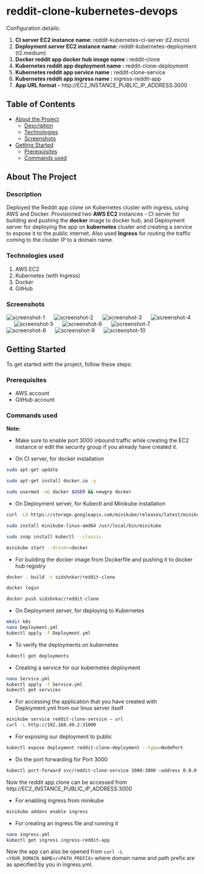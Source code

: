 # reddit-clone-kubernetes-devops

Configuration details: 
1. **CI server EC2 instance name:** reddit-kubernetes-ci-server (t2.micro)
2. **Deployment server EC2 instance name:**  reddit-kubernetes-deployment (t2.medium)
3. **Docker reddit app docker hub image name :** reddit-clone
4. **Kubernetes reddit app deployment name :** reddit-clone-deployment
5. **Kubernetes reddit app service name :** reddit-clone-service
6. **Kubernetes reddit app ingress name :** ingress-reddit-app
7. **App URL format -** http://EC2_INSTANCE_PUBLIC_IP_ADDRESS:3000


<!-- TABLE OF CONTENTS -->
## Table of Contents

* [About the Project](#about-the-project)
  * [Description](#description)
  * [Technologies](#technologies-used)
  * [Screenshots](#screenshots)
* [Getting Started](#getting-started)
  * [Prerequisites](#prerequisites)
  * [Commands used](#commands-used)


<!-- ABOUT THE PROJECT -->
## About The Project

### Description
Deployed the Reddit app clone on Kubernetes cluster with ingress, using AWS and Docker. Provisioned two **AWS EC2** instances - CI server for building and pushing the **docker** image to docker hub, and Deployment server for deploying the app on **kubernetes** cluster and creating a service to expose it to the public internet. Also used **Ingress** for routing the traffic coming to the cluster IP to a domain name.

### Technologies used
1. AWS EC2
2. Kubernetes (with Ingress)
3. Docker
4. GitHub


### Screenshots

![screenshot-1](pics/p1.png)
&nbsp;&nbsp;&nbsp;&nbsp;
![screenshot-2](pics/p2.png)
&nbsp;&nbsp;&nbsp;&nbsp;
![screenshot-3](pics/p3.png)
&nbsp;&nbsp;&nbsp;&nbsp;
![screenshot-4](pics/p4.png)
&nbsp;&nbsp;&nbsp;&nbsp;
![screenshot-5](pics/p5.png)
&nbsp;&nbsp;&nbsp;&nbsp;
![screenshot-6](pics/p6_service.png)
&nbsp;&nbsp;&nbsp;&nbsp;
![screenshot-7](pics/p7_expose_port.png)
&nbsp;&nbsp;&nbsp;&nbsp;
![screenshot-8](pics/final_redit.jpg)
&nbsp;&nbsp;&nbsp;&nbsp;
![screenshot-9](pics/p8_ingress_start.png)
&nbsp;&nbsp;&nbsp;&nbsp;
![screenshot-10](pics/p9_ingress_working.png)
&nbsp;&nbsp;&nbsp;&nbsp;
<!-- GETTING STARTED -->
## Getting Started

To get started with the project, follow these steps:

### Prerequisites

* AWS account
* GitHub account

### Commands used

**Note:** 
* Make sure to enable port 3000 inbound traffic while creating the EC2 instance or edit the security group if you already have created it.

* On CI server, for docker installation

```sh
sudo apt-get update
```
```sh
sudo apt-get install docker.io -y
```
```sh
sudo usermod -aG docker $USER && newgrp docker
```

* On Deployment server, for Kubectl and Minikube installation

```sh
curl -LO https://storage.googleapis.com/minikube/releases/latest/minikube-linux-amd64
```
```sh
sudo install minikube-linux-amd64 /usr/local/bin/minikube 
```
```sh
sudo snap install kubectl --classic
```
```sh
minikube start --driver=docker
```

* For building the docker image from Dockerfile and pushing it to docker hub registry
```sh
docker . build -t sidshnkar/reddit-clone
```
```sh
docker login
```
```sh
docker push sidshnkar/reddit-clone
```

* On Deployment server, for deploying to Kubernetes

```sh
mkdir k8s
nano Deployment.yml
kubectl apply -f Deployment.yml
```

* To verify the deployments on kubernetes
```sh
kubectl get deployments
```

* Creating a service for our kubernetes deployment
```sh
nano Service.yml
kubectl apply -f Service.yml
kubectl get services
```

* For accessing the application that you have created with Deployment.yml from our linux server itself
```sh
minikube service reddit-clone-service — url
curl -L http://192.168.49.2:31000
```

* For exposing our deployment to public
```sh
kubectl expose deployment reddit-clone-deployment --type=NodePort
```
* Do the port forwarding for Port 3000
```sh
kubectl port-forward svc/reddit-clone-service 3000:3000 –address 0.0.0.0 &
```

Now the reddit app clone can be accessed from http://EC2_INSTANCE_PUBLIC_IP_ADDRESS:3000

* For enabling ingress from minikube
```sh
minikube addons enable ingress
```
* For creating an ingress file and running it
```sh
nano ingress.yml
kubectl get ingress ingress-reddit-app
```
Now the app can also be opened from ``` curl -L <YOUR_DOMAIN_NAME>/<PATH_PREFIX> ``` where domain name and path prefix are as specified by
you in ingress.yml.
